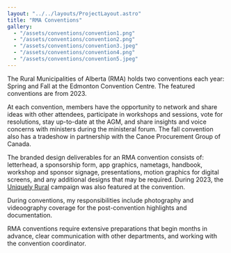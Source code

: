 ```yaml
---
layout: "../../layouts/ProjectLayout.astro"
title: "RMA Conventions"
gallery:
  - "/assets/conventions/convention1.png"
  - "/assets/conventions/convention2.png"
  - "/assets/conventions/convention3.jpeg"
  - "/assets/conventions/convention4.png"
  - "/assets/conventions/convention5.jpeg"
---
```


The Rural Municipalities of Alberta (RMA) holds two conventions each year: Spring and Fall at the Edmonton Convention Centre. The featured conventions are from 2023.

At each convention, members have the opportunity to network and share ideas with other attendees, participate in workshops and sessions, vote for resolutions, stay up-to-date at the AGM, and share insights and voice concerns with ministers during the ministeral forum. The fall convention also has a tradeshow in partnership with the Canoe Procurement Group of Canada.

The branded design deliverables for an RMA convention consists of: letterhead, a sponsorship form, app graphics, nametags, handbook, workshop and sponsor signage, presentations, motion graphics for digital screens, and any additional designs that may be required. During 2023, the <a href="/design/uniquely-rural/" target="_blank">
Uniquely Rural</a> campaign was also featured at the convention.

During conventions, my responsibilities include photography and videoography coverage for the post-convention highlights and documentation.

RMA conventions require extensive preparations that begin months in advance, clear communication with other departments, and working with the convention coordinator.
